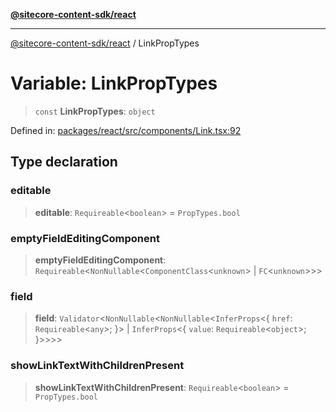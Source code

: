 [**@sitecore-content-sdk/react**](../README.md)

***

[@sitecore-content-sdk/react](../README.md) / LinkPropTypes

# Variable: LinkPropTypes

> `const` **LinkPropTypes**: `object`

Defined in: [packages/react/src/components/Link.tsx:92](https://github.com/Sitecore/xmc-jss-dev/blob/28923ef088ac4be62069deb221a0ddc7386ea85e/packages/react/src/components/Link.tsx#L92)

## Type declaration

### editable

> **editable**: `Requireable`\<`boolean`\> = `PropTypes.bool`

### emptyFieldEditingComponent

> **emptyFieldEditingComponent**: `Requireable`\<`NonNullable`\<`ComponentClass`\<`unknown`\> \| `FC`\<`unknown`\>\>\>

### field

> **field**: `Validator`\<`NonNullable`\<`NonNullable`\<`InferProps`\<\{ `href`: `Requireable`\<`any`\>; \}\> \| `InferProps`\<\{ `value`: `Requireable`\<`object`\>; \}\>\>\>\>

### showLinkTextWithChildrenPresent

> **showLinkTextWithChildrenPresent**: `Requireable`\<`boolean`\> = `PropTypes.bool`
